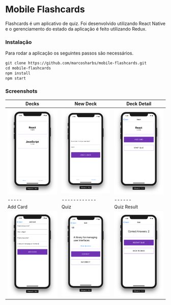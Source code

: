# Mobile Flashcards

Flashcards é um aplicativo de quiz. Foi desenvolvido utilizando React Native e o gerenciamento do estado da aplicação é feito utilizando Redux.

### Instalação

Para rodar a aplicação os seguintes passos são necessários.

```
git clone https://github.com/marcosharbs/mobile-flashcards.git
cd mobile-flashcards
npm install
npm start
```

### Screenshots

Decks|New Deck|Deck Detail
-----|------------|------
<img src="https://raw.githubusercontent.com/marcosharbs/mobile-flashcards/master/imgs/img-1.png" width="300px">|<img src="https://raw.githubusercontent.com/marcosharbs/mobile-flashcards/master/imgs/img-2.png" width="300px">|<img src="https://raw.githubusercontent.com/marcosharbs/mobile-flashcards/master/imgs/img-3.png" width="300px">
-----|------------|------
Add Card|Quiz|Quiz Result
<img src="https://raw.githubusercontent.com/marcosharbs/mobile-flashcards/master/imgs/img-4.png" width="300px">|<img src="https://raw.githubusercontent.com/marcosharbs/mobile-flashcards/master/imgs/img-5.png" width="300px">|<img src="https://raw.githubusercontent.com/marcosharbs/mobile-flashcards/master/imgs/img-6.png" width="300px">
